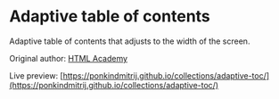 # Adaptive table of contents

Adaptive table of contents that adjusts to the width of the screen.

Original author: [HTML Academy](https://htmlacademy.ru/demos/145)

Live preview: [https://ponkindmitrij.github.io/collections/adaptive-toc/](https://ponkindmitrij.github.io/collections/adaptive-toc/)
